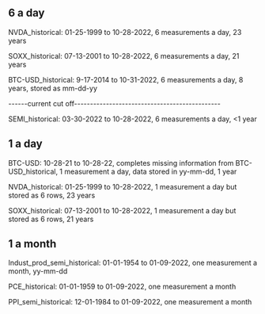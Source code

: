 ## 6 a day

NVDA_historical: 01-25-1999 to 10-28-2022, 6 measurements a day, 23 years

SOXX_historical: 07-13-2001 to 10-28-2022, 6 measurements a day, 21 years

BTC-USD_historical: 9-17-2014 to 10-31-2022, 6 measurements a day, 8 years, stored as mm-dd-yy

------current cut off----------------------------------------------

SEMI_historical: 03-30-2022 to 10-28-2022, 6 measurements a day, <1 year


## 1 a day

BTC-USD: 10-28-21 to 10-28-22, completes missing information from BTC-USD_historical, 1 measurement a day, data stored in yy-mm-dd, 1 year

NVDA_historical: 01-25-1999 to 10-28-2022, 1 measurement a day but stored as 6 rows, 23 years

SOXX_historical: 07-13-2001 to 10-28-2022, 1 measurement a day but stored as 6 rows, 21 years

## 1 a month

Indust_prod_semi_historical: 01-01-1954 to 01-09-2022, one measurement a month, yy-mm-dd

PCE_historical:  01-01-1959 to 01-09-2022, one measurement a month

PPI_semi_historical: 12-01-1984 to 01-09-2022, one measurement a month

